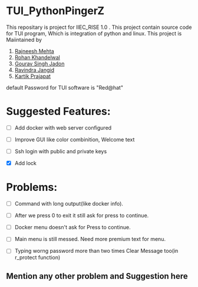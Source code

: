 # TUI_PythonPingerZ
This repositary is project for IIEC_RISE 1.0 .
This project contain source code for TUI program, Which is integration of python and linux.
This project is Maiintained by 
1. [Rajneesh Mehta](https://github.com/rajneeshmehta/)
2. [Rohan Khandelwal](https://github.com/BattleKingRet)
3. [Gourav Singh Jadon](https://github.com/gourav-jadon)
4. [Ravindra Jangid](https://github.com/ravindrajangid00007)
5. [Kartik Prajapat](https://github.com/Kart1k5)

default Password for TUI software is "Red@hat"

# Suggested Features:
- [ ] Add docker with web server configured 
- [ ] Improve GUI like color combinition, Welcome text 
- [ ] Ssh login with public and private keys 
- [x] Add lock



# Problems:
- [ ] Command with long output(like docker info).
- [ ] After we press 0 to exit it still ask for press to continue.
- [ ] Docker menu doesn't ask for Press to continue.
- [ ] Main menu is still messed. Need more premium text for menu.
- [ ] Typing worng password more than two times Clear Message too(in r_protect function)


## Mention any other problem and Suggestion here
